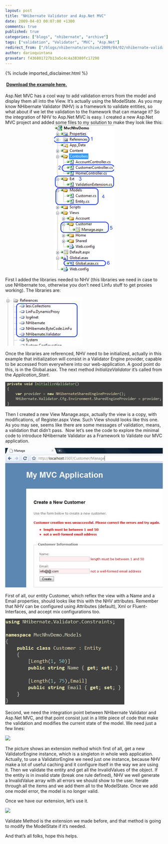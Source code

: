 ```yaml
---
layout: post
title: "NHibernate Validator and Asp.Net MVC"
date: 2009-04-03 00:07:00 +1300
comments: true
published: true
categories: ["blogs", "nhibernate", "archive"]
tags: ["validation", "Validator", "MVC", "Asp.Net"]
redirect_from: ["/blogs/nhibernate/archive/2009/04/02/nhibernate-validator-and-asp-net-mvc.aspx/"]
author: darioquintana
gravatar: f436801727b13a5c4c4a38380fc17290
---
```

{% include imported_disclaimer.html %}

<h4>&nbsp;<a href="http://darioquintana.googlecode.com/files/MvcNhvExample.zip">Download the example here.</a></h4>
<p>Asp.Net MVC has a cool way to add validation errors from the model and display them all into the View. It&rsquo;s actually using the ModelState. As you may know NHibernate Validator (NHV) is a framework to validate entities, so what about if we let the validation to the framework that can manage it? So the integration of NHV to Asp.Net MVC is easy. I created a new Asp.Net MVC project and added some files to my solution to make they look like this: <img src="/images/posts/2009/04/03/MvcNhv00.png" style="display: block; float: none; margin-left: auto; margin-right: auto" /></p>
<p>First I added the libraries needed to NHV (this libraries we need in case to use NHibernate too, otherwise you don&rsquo;t need Linfu stuff to get proxies working). The libraries are: </p>
<p><img src="/images/posts/2009/04/03/MvcNhv05.png" /> </p>
<p>Once the libraries are referenced, NHV need to be initialized, actually in this example that initialization will consist in a Validator Engine provider, capable to be accessed from everywhere into our web-application. A good point do this, is in the Global.asax. The next method <i>InitializeValidator</i> it&rsquo;s called from the <i>Application_Start</i>.</p>
<p><img src="/images/posts/2009/04/03/MvcNhv03.jpg" /></p>
<p>Then I created a new View Manage.aspx, actually the view is a copy, with modifications, of Register.aspx View. Such View should looks like this one. As you may see, seems like there are some messages of validation, means, a validation that didn&rsquo;t pass.&nbsp; Now let&rsquo;s see the code to explore the minimal code to introduce NHibernate Validator as a Framework to Validate our MVC application.</p>
<p><img src="/images/posts/2009/04/03/MvcNhv01.jpg" /></p>
<p>First of all, our entity Customer, which reflex the view with a Name and a Email properties, should looks like this with the NHV attributes. Remember that NHV can be configured using Attributes (default), Xml or Fluent-Interfaces, and accept mix configurations too.</p>
<p><img src="/images/posts/2009/04/03/MvcNhv04.png" /></p>
<p>Second, we need the integration point between NHibernate Validator and Asp.Net MVC, and that point consist just in a little piece of code that make the validation and modifies the current state of the model. We need just a few lines:</p>
<p><img src="http://darioquintana.com.ar/files/MvcNhv01.png" /></p>
<p>The picture shows an extension method which first of all, get a new ValidatorEngine instance, which is a singleton in whole web application. Actually, to use a ValidatorEngine we need just one instance, because NHV make a lot of useful caching and it configure itself in the way we are using it. Then we validate the entity and get all the InvalidValues of the object. If the entity is in invalid state (break one rule defined), NHV we well generate a InvalidValue array with all errors we should show to the user. Iterate through all the items and we add them all to the ModelState. Once we add one model error, the model is no longer valid.</p>
<p>Once we have our extension, let&rsquo;s use it.</p>
<p><img src="http://darioquintana.com.ar/files/MvcNhv02.png" /></p>
<p>Validate Method is the extension we made before, and that method is going to modify the ModelState if it&rsquo;s needed.</p>
<p>And that&rsquo;s all folks, hope this helps.</p>
